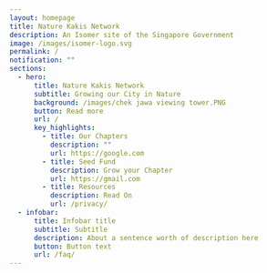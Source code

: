 ```yaml
---
layout: homepage
title: Nature Kakis Network
description: An Isomer site of the Singapore Government
image: /images/isomer-logo.svg
permalink: /
notification: ""
sections:
  - hero:
      title: Nature Kakis Network
      subtitle: Growing our City in Nature
      background: /images/chek jawa viewing tower.PNG
      button: Read more
      url: /
      key_highlights:
        - title: Our Chapters
          description: ""
          url: https://google.com
        - title: Seed Fund
          description: Grow your Chapter
          url: https://gmail.com
        - title: Resources
          description: Read On
          url: /privacy/
  - infobar:
      title: Infobar title
      subtitle: Subtitle
      description: About a sentence worth of description here
      button: Button text
      url: /faq/
---
```

